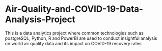 # Air-Quality-and-COVID-19-Data-Analysis-Project
This is a data analytics project where common technologies such as postgreSQL, Python, R and PowerBI are used to conduct insightful analysis on world air quality data and its impact on COVID-19 recovery rates
